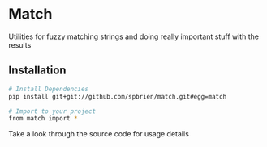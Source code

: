 # Match

Utilities for fuzzy matching strings and doing really important stuff with the results

## Installation

```bash
# Install Dependencies
pip install git+git://github.com/spbrien/match.git#egg=match

# Import to your project
from match import *
```

Take a look through the source code for usage details

